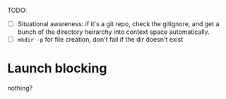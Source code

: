 TODO:

- [ ] Situational awareness: if it's a git repo, check the gitignore, and get a
  bunch of the directory heirarchy into context space automatically.
- [ ] `mkdir -p` for file creation, don't fail if the dir doesn't exist

# Launch blocking

nothing?
